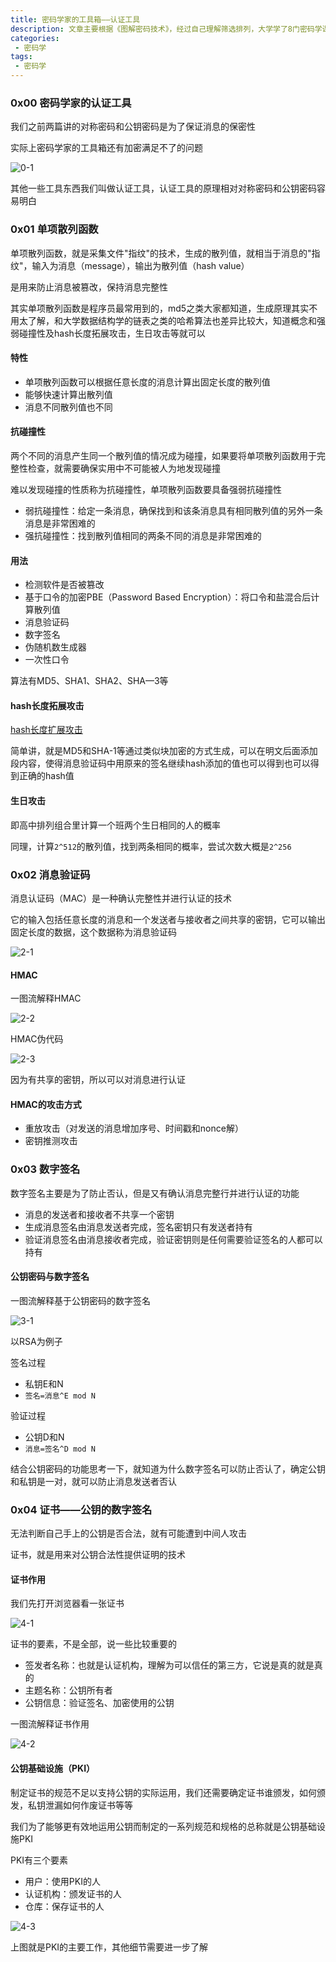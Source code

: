 ```yaml
---
title: 密码学家的工具箱——认证工具
description: 文章主要根据《图解密码技术》，经过自己理解筛选排列，大学学了8门密码学课程，不如一本好书讲得清楚，记录供以后回顾
categories:
 - 密码学
tags:
 - 密码学
---
```


### 0x00 密码学家的认证工具
我们之前两篇讲的对称密码和公钥密码是为了保证消息的保密性

实际上密码学家的工具箱还有加密满足不了的问题

![0-1](https://milkfr.github.io/assets/images/posts/2017-11-13-cryptography-authentication/0-1.png)

其他一些工具东西我们叫做认证工具，认证工具的原理相对对称密码和公钥密码容易明白

### 0x01 单项散列函数
单项散列函数，就是采集文件"指纹"的技术，生成的散列值，就相当于消息的"指纹"，输入为消息（message），输出为散列值（hash value）

是用来防止消息被篡改，保持消息完整性

其实单项散列函数是程序员最常用到的，md5之类大家都知道，生成原理其实不用太了解，和大学数据结构学的链表之类的哈希算法也差异比较大，知道概念和强弱碰撞性及hash长度拓展攻击，生日攻击等就可以

#### 特性
* 单项散列函数可以根据任意长度的消息计算出固定长度的散列值
* 能够快速计算出散列值
* 消息不同散列值也不同

#### 抗碰撞性
两个不同的消息产生同一个散列值的情况成为碰撞，如果要将单项散列函数用于完整性检查，就需要确保实用中不可能被人为地发现碰撞

难以发现碰撞的性质称为抗碰撞性，单项散列函数要具备强弱抗碰撞性

* 弱抗碰撞性：给定一条消息，确保找到和该条消息具有相同散列值的另外一条消息是非常困难的
* 强抗碰撞性：找到散列值相同的两条不同的消息是非常困难的

#### 用法
* 检测软件是否被篡改
* 基于口令的加密PBE（Password Based Encryption）：将口令和盐混合后计算散列值
* 消息验证码
* 数字签名
* 伪随机数生成器
* 一次性口令

算法有MD5、SHA1、SHA2、SHA—3等

#### hash长度拓展攻击
[hash长度扩展攻击](https://zh.wikipedia.org/zh-hans/%E9%95%BF%E5%BA%A6%E6%89%A9%E5%B1%95%E6%94%BB%E5%87%BB)

简单讲，就是MD5和SHA-1等通过类似块加密的方式生成，可以在明文后面添加段内容，使得消息验证码中用原来的签名继续hash添加的值也可以得到也可以得到正确的hash值

#### 生日攻击
即高中排列组合里计算一个班两个生日相同的人的概率

同理，计算`2^512`的散列值，找到两条相同的概率，尝试次数大概是`2^256`

### 0x02 消息验证码
消息认证码（MAC）是一种确认完整性并进行认证的技术

它的输入包括任意长度的消息和一个发送者与接收者之间共享的密钥，它可以输出固定长度的数据，这个数据称为消息验证码

![2-1](https://milkfr.github.io/assets/images/posts/2017-11-13-cryptography-authentication/2-1.png)

#### HMAC
一图流解释HMAC

![2-2](https://milkfr.github.io/assets/images/posts/2017-11-13-cryptography-authentication/2-2.png)

HMAC伪代码

![2-3](https://milkfr.github.io/assets/images/posts/2017-11-13-cryptography-authentication/2-3.png)

因为有共享的密钥，所以可以对消息进行认证

#### HMAC的攻击方式
* 重放攻击（对发送的消息增加序号、时间戳和nonce解）
* 密钥推测攻击

### 0x03 数字签名
数字签名主要是为了防止否认，但是又有确认消息完整行并进行认证的功能

* 消息的发送者和接收者不共享一个密钥
* 生成消息签名由消息发送者完成，签名密钥只有发送者持有
* 验证消息签名由消息接收者完成，验证密钥则是任何需要验证签名的人都可以持有

#### 公钥密码与数字签名
一图流解释基于公钥密码的数字签名

![3-1](https://milkfr.github.io/assets/images/posts/2017-11-13-cryptography-authentication/3-1.png)

以RSA为例子

签名过程

* 私钥E和N
* `签名=消息^E mod N`

验证过程

* 公钥D和N
* `消息=签名^D mod N`

结合公钥密码的功能思考一下，就知道为什么数字签名可以防止否认了，确定公钥和私钥是一对，就可以防止消息发送者否认

### 0x04 证书——公钥的数字签名
无法判断自己手上的公钥是否合法，就有可能遭到中间人攻击

证书，就是用来对公钥合法性提供证明的技术

#### 证书作用
我们先打开浏览器看一张证书

![4-1](https://milkfr.github.io/assets/images/posts/2017-11-13-cryptography-authentication/4-1.png)

证书的要素，不是全部，说一些比较重要的

* 签发者名称：也就是认证机构，理解为可以信任的第三方，它说是真的就是真的
* 主题名称：公钥所有者
* 公钥信息：验证签名、加密使用的公钥

一图流解释证书作用

![4-2](https://milkfr.github.io/assets/images/posts/2017-11-13-cryptography-authentication/4-2.png)

#### 公钥基础设施（PKI）
制定证书的规范不足以支持公钥的实际运用，我们还需要确定证书谁颁发，如何颁发，私钥泄漏如何作废证书等等

我们为了能够更有效地运用公钥而制定的一系列规范和规格的总称就是公钥基础设施PKI

PKI有三个要素

* 用户：使用PKI的人
* 认证机构：颁发证书的人
* 仓库：保存证书的人

![4-3](https://milkfr.github.io/assets/images/posts/2017-11-13-cryptography-authentication/4-2.png)

上图就是PKI的主要工作，其他细节需要进一步了解